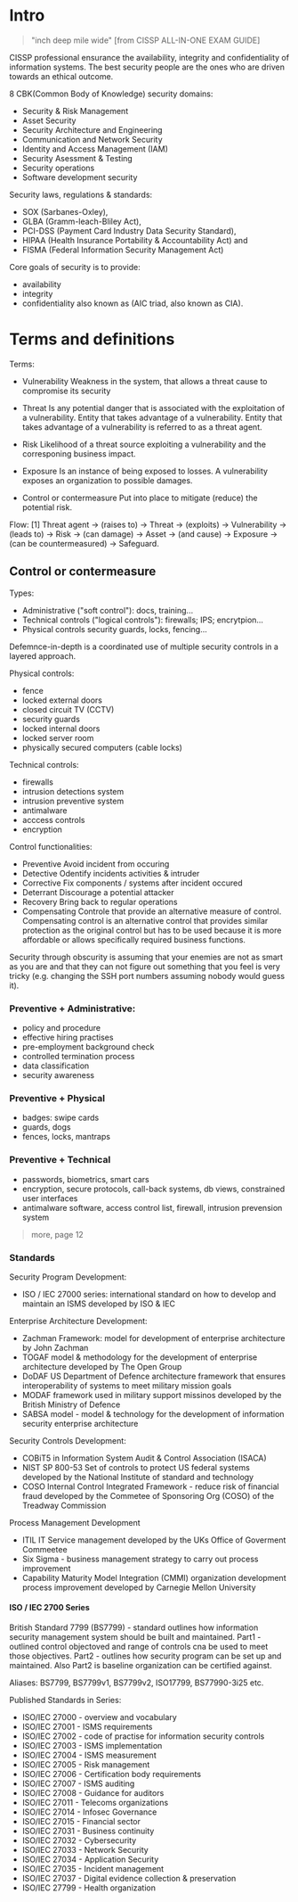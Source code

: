 # Intro
> "inch deep mile wide"
> [from CISSP ALL-IN-ONE EXAM GUIDE]

CISSP professional ensurance the availability, integrity and confidentiality of information systems.
The best security people are the ones who are driven towards an ethical outcome.

8 CBK(Common Body of Knowledge) security domains:
- Security & Risk Management
- Asset Security
- Security Architecture and Engineering
- Communication and Network Security
- Identity and Access Management (IAM)
- Security Asessment & Testing
- Security operations
- Software development security

Security laws, regulations & standards: 
- SOX (Sarbanes-Oxley), 
- GLBA (Gramm-leach-Bliley Act), 
- PCI-DSS (Payment Card Industry Data Security Standard), 
- HIPAA (Health Insurance Portability & Accountability Act) and 
- FISMA (Federal Information Security Management Act)

Core goals of security is to provide:
- availability
- integrity
- confidentiality 
also known as (AIC triad, also known as CIA).

# Terms and definitions
Terms:
- Vulnerability
Weakness in the system, that allows a threat cause to compromise its security

- Threat 
Is any potential danger that is associated with the exploitation of a vulnerability. Entity that takes advantage of a vulnerability. Entity that takes advantage of a vulnerability is referred to as a threat agent.

- Risk
Likelihood of a threat source exploiting a vulnerability and the corresponing business impact.

- Exposure
Is an instance of being exposed to losses. A vulnerability exposes an organization to possible damages.

- Control or contermeasure
Put into place to mitigate (reduce) the potential risk.

Flow:
[1] Threat agent -> (raises to) -> Threat -> (exploits) -> Vulnerability -> (leads to) -> Risk -> (can damage) -> Asset -> (and cause) -> Exposure -> (can be countermeasured) -> Safeguard.


## Control or contermeasure
Types:
- Administrative ("soft control"): docs, training...
- Technical controls ("logical controls"): firewalls; IPS; encrytpion...
- Physical controls security guards, locks, fencing...

Defemnce-in-depth is a coordinated use of multiple security controls in a layered approach.

Physical controls:
- fence
- locked external doors
- closed circuit TV (CCTV)
- security guards
- locked internal doors
- locked server room
- physically secured computers (cable locks)

Technical controls:
- firewalls
- intrusion detections system
- intrusion preventive system
- antimalware
- acccess controls
- encryption

Control functionalities:
- Preventive 
Avoid incident from occuring
- Detective
Odentify incidents activities & intruder
- Corrective 
Fix components / systems after incident occured
- Deterrant
Discourage a potential attacker
- Recovery
Bring back to regular operations
- Compensating
Controle that provide an alternative measure of control. Compensating control is an alternative control that provides similar protection as the original control but has to be used because it is more affordable or allows specifically required business functions.

Security through obscurity is assuming that your enemies are not as smart as you are and that they can not figure out something that you feel is very tricky (e.g. changing the SSH port numbers assuming nobody would guess it).


### Preventive + Administrative:
- policy and procedure
- effective hiring practises
- pre-employment background check
- controlled termination process
- data classification
- security awareness

### Preventive + Physical
- badges: swipe cards
- guards, dogs
- fences, locks, mantraps

### Preventive + Technical
- passwords, biometrics, smart cars
- encryption, secure protocols, call-back systems, db views, constrained user interfaces
- antimalware software, access control list, firewall, intrusion prevension system

> more, page 12

### Standards
Security Program Development:
- ISO / IEC 27000 series: international standard on how to develop and maintain an ISMS developed by ISO & IEC

Enterprise Architecture Development:
- Zachman Framework: model for development of enterprise architecture by John Zachman
- TOGAF model & methodology for the development of enterprise architecture developed by The Open Group
- DoDAF US Department of Defence architecture framework that ensures interoperability of systems to meet military mission goals
- MODAF framework used in military support missinos developed by the British Ministry of Defence
- SABSA model - model & technology for the development of information security enterprise architecture

Security Controls Development:
- COBiT5 in Information System Audit & Control Association (ISACA)
- NIST SP 800-53 Set of controls to protect US federal systems developed by the National Institute of standard and technology
- COSO Internal Control Integrated Framework - reduce risk of financial fraud developed by the Commetee of Sponsoring Org (COSO) of the Treadway Commission

Process Management Development
- ITIL IT Service management developed by the UKs Office of Goverment Commeetee
- Six Sigma - business management strategy to carry out process improvement
- Capability Maturity Model Integration (CMMI) organization development process improvement developed by Carnegie Mellon University

#### ISO / IEC 2700 Series
British Standard 7799 (BS7799) - standard outlines how information security management system should be built and maintained.
Part1 - outlined control objectoved and range of controls cna be used to meet those objectives.
Part2 - outlines how security program can be set up and maintained. Also Part2 is baseline organization can be certified against.

Aliases: BS7799, BS7799v1, BS7799v2, ISO17799, BS77990-3i25 etc.

Published Standards in Series:
- ISO/IEC 27000 - overview and vocabulary
- ISO/IEC 27001 - ISMS requirements
- ISO/IEC 27002 - code of practise for information security controls
- ISO/IEC 27003 - ISMS implementation
- ISO/IEC 27004 - ISMS measurement
- ISO/IEC 27005 - Risk management
- ISO/IEC 27006 - Certification body requirements
- ISO/IEC 27007 - ISMS auditing
- ISO/IEC 27008 - Guidance for auditors
- ISO/IEC 27011 - Telecoms organizations
- ISO/IEC 27014 - Infosec Governance
- ISO/IEC 27015 - Financial sector
- ISO/IEC 27031 - Business continuity
- ISO/IEC 27032 - Cybersecurity
- ISO/IEC 27033 - Network Security
- ISO/IEC 27034 - Application Security
- ISO/IEC 27035 - Incident management
- ISO/IEC 27037 - Digital evidence collection & preservation
- ISO/IEC 27799 - Health organization


